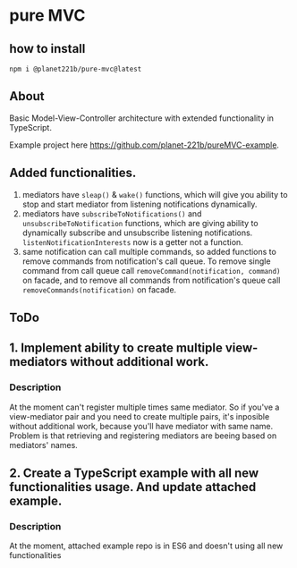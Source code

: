 # pure MVC

## how to install

`npm i @planet221b/pure-mvc@latest`

## About

Basic Model-View-Controller architecture with extended functionality in TypeScript.

Example project here https://github.com/planet-221b/pureMVC-example.

## Added functionalities.

1. mediators have `sleap()` & `wake()` functions, which will give you ability to stop and start mediator from listening notifications dynamically.
2. mediators have `subscribeToNotifications()` and `unsubscribeToNotification` functions, which are giving ability to dynamically subscribe and unsubscribe listening notifications. `listenNotificationInterests` now is a getter not a function.
3. same notification can call multiple commands, so added functions to remove commands from notification's call queue. To remove single command from call queue call `removeCommand(notification, command)` on facade, and to remove all commands from notification's queue call `removeCommands(notification)` on facade.

## ToDo

## 1. Implement ability to create multiple view-mediators without additional work.

### Description

At the moment can't register multiple times same mediator. So if you've a view-mediator pair and you need to create multiple pairs, it's inposible without additional work, because you'll have mediator with same name.
Problem is that retrieving and registering mediators are beeing based on mediators' names.

## 2. Create a TypeScript example with all new functionalities usage. And update attached example.

### Description

At the moment, attached example repo is in ES6 and doesn't using all new functionalities
